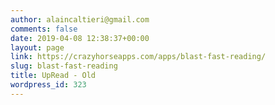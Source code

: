 ```yaml
---
author: alaincaltieri@gmail.com
comments: false
date: 2019-04-08 12:38:37+00:00
layout: page
link: https://crazyhorseapps.com/apps/blast-fast-reading/
slug: blast-fast-reading
title: UpRead - Old
wordpress_id: 323
---
```


